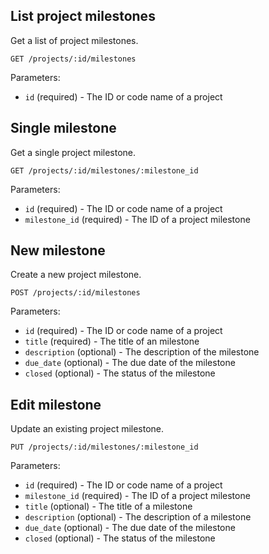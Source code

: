 ## List project milestones

Get a list of project milestones.

```
GET /projects/:id/milestones
```

Parameters:

+ `id` (required) - The ID or code name of a project

## Single milestone

Get a single project milestone.

```
GET /projects/:id/milestones/:milestone_id
```

Parameters:

+ `id` (required) - The ID or code name of a project
+ `milestone_id` (required) - The ID of a project milestone

## New milestone

Create a new project milestone.

```
POST /projects/:id/milestones
```

Parameters:

+ `id` (required) - The ID or code name of a project
+ `title` (required) - The title of an milestone
+ `description` (optional) - The description of the milestone
+ `due_date` (optional) - The due date of the milestone
+ `closed` (optional) - The status of the milestone

## Edit milestone

Update an existing project milestone.

```
PUT /projects/:id/milestones/:milestone_id
```

Parameters:

+ `id` (required) - The ID or code name of a project
+ `milestone_id` (required) - The ID of a project milestone
+ `title` (optional) - The title of a milestone
+ `description` (optional) - The description of a milestone
+ `due_date` (optional) - The due date of the milestone
+ `closed` (optional) - The status of the milestone
